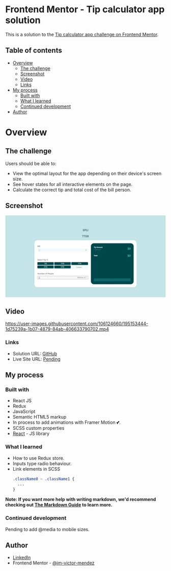 # Frontend Mentor - Tip calculator app solution

This is a solution to the [Tip calculator app challenge on Frontend Mentor](https://www.frontendmentor.io/challenges/tip-calculator-app-ugJNGbJUX).

## Table of contents

- [Overview](#overview)
  - [The challenge](#the-challenge)
  - [Screenshot](#screenshot)
  - [Video](#video)
  - [Links](#links)
- [My process](#my-process)
  - [Built with](#built-with)
  - [What I learned](#what-i-learned)
  - [Continued development](#continued-development)
- [Author](#author)

# Overview

## The challenge

Users should be able to:

- View the optimal layout for the app depending on their device's screen size.
- See hover states for all interactive elements on the page.
- Calculate the correct tip and total cost of the bill person.

## Screenshot

![](./src/media/Overview.jpeg)

## Video

https://user-images.githubusercontent.com/106124660/195153444-1d75239a-1b07-4879-84ab-406633790702.mp4

### Links

- Solution URL: [GitHub](https://github.com/im-victor-mendez/React-Tip_Calculator)
- Live Site URL: [Pending]()

## My process

### Built with

- React JS
- Redux
- JavaScript
- Semantic HTML5 markup
- In process to add animations with Framer Motion 💕.
- SCSS custom properties
- [React](https://reactjs.org/) - JS library

### What I learned

- How to use Redux store.
- Inputs type radio behaviour.
- Link elements in SCSS
  ```scss
  .className0 ~ .className1 {
    ...
  }
  ```

**Note: If you want more help with writing markdown, we'd recommend checking out [The Markdown Guide](https://www.markdownguide.org/) to learn more.**

### Continued development

Pending to add @media to mobile sizes.

## Author

- [LinkedIn](https://www.linkedin.com/in/im-victor-mendez/)
- Frontend Mentor - [@im-victor-mendez](https://www.frontendmentor.io/profile/im-victor-mendez)
